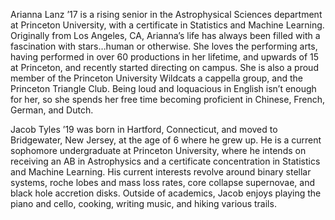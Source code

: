 
Arianna Lanz ’17 is a rising senior in the Astrophysical Sciences department at Princeton University, with a certificate in Statistics and Machine Learning. Originally from Los Angeles, CA, Arianna’s life has always been filled with a fascination with stars…human or otherwise. She loves the performing arts, having performed in over 60 productions in her lifetime, and upwards of 15 at Princeton, and recently started directing on campus. She is also a proud member of the Princeton University Wildcats a cappella group, and the Princeton Triangle Club. Being loud and loquacious in English isn’t enough for her, so she spends her free time becoming proficient in Chinese, French, German, and Dutch. 

Jacob Tyles ’19 was born in Hartford, Connecticut, and moved to Bridgewater, New Jersey, at the age of 6 where he grew up. He is a current sophomore undergraduate at Princeton University, where he intends on receiving an AB in Astrophysics and a certificate concentration in Statistics and Machine Learning. His current interests revolve around binary stellar systems, roche lobes and mass loss rates, core collapse supernovae, and black hole accretion disks. Outside of academics, Jacob enjoys playing the piano and cello, cooking, writing music, and hiking various trails. 
